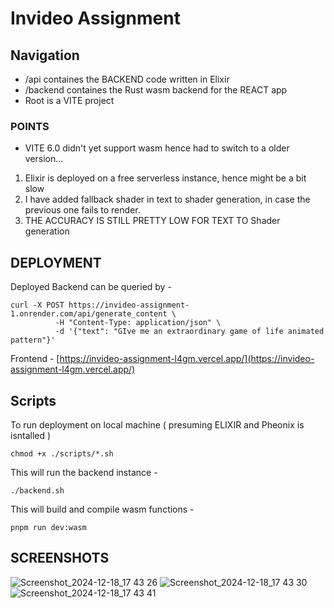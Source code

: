 # Invideo Assignment

## Navigation
- /api containes the BACKEND code written in Elixir
- /backend containes the Rust wasm backend for the REACT app
- Root is a VITE project

### POINTS

-  VITE 6.0 didn't yet support wasm hence had to switch to a older version...
1)  Elixir is deployed on a free serverless instance, hence might be a bit slow
2)  I have added fallback shader in text to shader generation, in case the previous one fails to render.
3)  THE ACCURACY IS STILL PRETTY LOW FOR TEXT TO Shader generation

## DEPLOYMENT

Deployed Backend can be queried by -

```
curl -X POST https://invideo-assignment-1.onrender.com/api/generate_content \
          -H "Content-Type: application/json" \
          -d '{"text": "GIve me an extraordinary game of life animated pattern"}'
```

Frontend - [https://invideo-assignment-l4gm.vercel.app/](https://invideo-assignment-l4gm.vercel.app/)

## Scripts 

To run deployment on local machine ( presuming ELIXIR and Pheonix is isntalled )
```
chmod +x ./scripts/*.sh
```

This will run the backend instance -
```
./backend.sh
```

This will build and compile wasm functions -
```
pnpm run dev:wasm
```

## SCREENSHOTS

![Screenshot_2024-12-18_17 43 26](https://github.com/user-attachments/assets/504594c5-7b3e-4b80-828b-478cc547aad1)
![Screenshot_2024-12-18_17 43 30](https://github.com/user-attachments/assets/57e6c419-b7c2-4c97-b93a-16940987c87e)
![Screenshot_2024-12-18_17 43 41](https://github.com/user-attachments/assets/9393ba17-ed94-4e7a-9f09-d7b590a75ab7)


